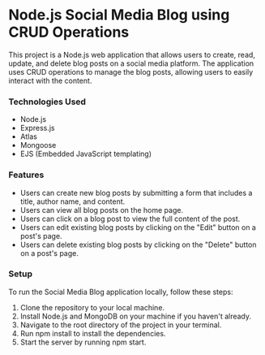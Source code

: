 <h1>Node.js Social Media Blog using CRUD Operations</h1>
<p>
This project is a Node.js web application that allows users to create, read, update, and delete blog posts on a social media platform. The application uses CRUD operations to manage the blog posts, allowing users to easily interact with the content.
</p>
<h3>Technologies Used</h3>
<ul>
<li>Node.js</li>
<li>Express.js</li>
<li>Atlas</li>
<li>Mongoose</li>
<li>EJS (Embedded JavaScript templating)</li>
</ul>
<h3>Features</h3>
<ul>
<li>Users can create new blog posts by submitting a form that includes a title, author name, and content.</li>
<li>Users can view all blog posts on the home page.</li>
<li>Users can click on a blog post to view the full content of the post.</li>
<li>Users can edit existing blog posts by clicking on the "Edit" button on a post's page.</li>
<li>Users can delete existing blog posts by clicking on the "Delete" button on a post's page.</li>
</ul>
<h3>Setup</h3>
<p>To run the Social Media Blog application locally, follow these steps:</p>
<ol>
<li>Clone the repository to your local machine.</li>
<li>Install Node.js and MongoDB on your machine if you haven't already.</li>
<li>Navigate to the root directory of the project in your terminal.</li>
<li>Run npm install to install the dependencies.</li>
<li>Start the server by running npm start.</li>
</ol>
